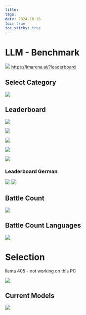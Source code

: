 ```yaml
---
title: 
tags: 
date: 2024-10-16
toc: true
toc_sticky: true
---
```



# LLM - Benchmark 
![](../_asset/2024-10-16-llm-POC_image_1.jpeg)
https://lmarena.ai/?leaderboard

## Select Category

![](../_asset/2024-10-16-llm-POC_image_2.jpeg)


## Leaderboard


![](../_asset/2024-10-16-llm-POC_image_3.jpeg)

![](../_asset/2024-10-16-llm-POC_image_4.jpeg)

![](../_asset/2024-10-16-llm-POC_image_5.jpeg)

![](../_asset/2024-10-16-llm-POC_image_6.jpeg)

![](../_asset/2024-10-16-llm-POC_image_7.jpeg)

### Leaderboard German

![](../_asset/2024-10-16-llm-POC_image_8.jpeg)
![](../_asset/2024-10-16-llm-POC_image_9.jpeg)


## Battle Count 

![](../_asset/2024-10-16-llm-POC_image_10.jpeg)


## Battle Count Languages 

![](../_asset/2024-10-16-llm-POC_image_11.jpeg)


# Selection 

llama 405 - not working on this PC 


![](../_asset/2024-10-16-llm-POC_image_12.jpeg)

## Current Models 

![](../_asset/2024-10-16-llm-POC_image_13.jpeg)
